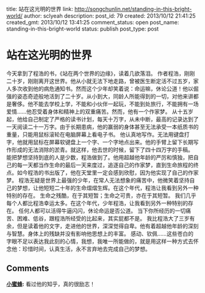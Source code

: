 title: 站在这光明的世界
link: http://songchunlin.net/standing-in-this-bright-world/
author: sclyeah
description: 
post_id: 79
created: 2013/10/12 21:41:25
created_gmt: 2013/10/12 13:41:25
comment_status: open
post_name: standing-in-this-bright-world
status: publish
post_type: post

# 站在这光明的世界

今天拿到了程浩的书，《站在两个世界的边缘》，读着几欲落泪。 作者程浩，刚刚二十岁，刚刚离开这世界。他从小就无法下地走路，曾被医生断定活不过五岁，家人多次收到他的病危通知书。然而这个少年却笑着说：命运嘛，休论公道！他以倔强的姿态奇迹般地活到了二十岁。从小到大，同龄人所能得到的一切，对他来讲都是奢侈。他不能去学校上学，不能和小伙伴一起玩，不能到处旅行，不能拥有一场爱情……他忍受着身体和精神上的双重痛苦。然而，他有一个作家梦。 从十五岁起，他给自己制定了严格的读书计划，每天十万字，从未中断，最高的记录达到了一天阅读二十一万字。由于长期患病，他的赢弱的身体甚至无法承受一本纸质书的重量，只能用鼠标滚轮在电脑屏幕上看电子书。 他认真地写作。无法用键盘打字，他就用鼠标在屏幕软键盘上一个字、一个字地点出来。他的手臂上留下长期写作形成的无法消除的淤青。就这样，他去世的时候，留下了四十四万字的手稿。 能把梦想坚持到底的人是少数，程浩做到了。他用超越他年龄的严厉和慎独，把自己的每一天都当作生命的最后一天来度过，追逐自己的作家梦，直到生命旅程的终点。如今程浩的书出版了，他在天堂里一定会感到欣慰，因为他实现了自己的作家梦。 程浩无疑是世界上最强的少年，在常人无法想象的痛苦中，他微笑着坚持自己的梦想，让他短短二十年的生命熠熠生辉。在这个年代，程浩让我看到另外一种特别的存在。 生命之残酷，在于其短暂；生命之可贵，亦在于其短暂。 我们几乎每个人都比程浩幸运太多。在这个年代，少年程浩，让我看到另外一种特别的存在。 任何人都可以活得牛逼闪闪，休论命运是否公道。 当下你所经历的一切痛苦、困难、低谷，跟程浩所经受的比起来，其实屁都不是。 我比程浩大了三岁有余，但是读着他的文字，走进他的世界，深深觉得自卑。他有着超越他年龄的深刻与智慧。身体上的残缺并没有影响他思想上的丰富。 感动、钦佩……这些苍白的字眼不足以表达我此刻的心情，我想，我唯一所能做的，就是用这样一种方式去怀念他：珍惜时间，认真生活，永不言弃地去完成自己的梦想。

## Comments

**[小蜜蜂](#24 "2013-11-24 22:11:27"):** 看过他的知乎，真的很励志！

